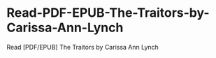 # Read-PDF-EPUB-The-Traitors-by-Carissa-Ann-Lynch
Read [PDF/EPUB] The Traitors by Carissa Ann Lynch
